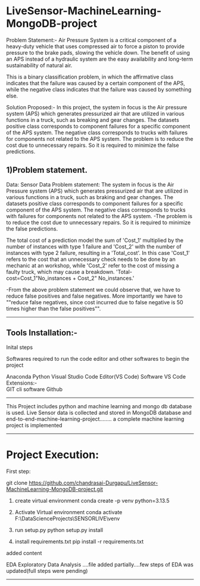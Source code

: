 # LiveSensor-MachineLearning-MongoDB-project


Problem Statement:-
Air Pressure System is a critical component of a heavy-duty vehicle that uses compressed air to force a piston to provide pressure to the brake pads, slowing the vehicle down. The benefit of using an APS instead of a hydraulic system are the easy availability and long-term sustainability of natural air.

This is a binary classification problem, in which the affirmative class indicates that the failure was caused by a certain component of the APS, while the negative class indicates that the failure was caused by something else.

Solution Proposed:-
In this project, the system in focus is the Air pressure system (APS) which generates pressurized air that are utilized in various functions in a truck, such as breaking and gear changes. The datasets positive class corresponds to component failures for a specific component of the APS system. The negative class corresponds to trucks with failures for components not related to the APS system.
The problem is to reduce the cost due to unnecessary repairs. So it is required to minimize the false predictions.

## 1)Problem statement.
Data: Sensor Data
Problem statement:
The system in focus is the Air Pressure system (APS) which generates pressurized air that are utilized in various functions in a truck, such as braking and gear changes. The datasets positive class corresponds to component failures for a specific component of the APS system. The negative class corresponds to trucks with failures for components not related to the APS system.
-The problem is to reduce the cost due to unnecessary repairs. So it is required to minimize the false predictions.

The total cost of a prediction model the sum of 'Cost_1' multiplied by the number of instances with type 1 failure and 'Cost_2' with the number of instances with type 2 failure, resulting in a 'Total_cost'. In this case 'Cost_1' refers to the cost that an unnecessary check needs to be done by an mechanic at an workshop, while 'Cost_2' refer to the cost of missing a faulty truck, which may cause a breakdown.
'Total-cost=Cost_1"No_instances + Cost_2" No_instances.'

-From the above problem statement we could observe that, we have to reduce false positives and false negatives. More importantly we have to ""reduce false negatives, since cost incurred due to false negative is 50 times higher than the false positives"".

---------------------------
Tools Installation:-
---------------------------
Inital steps

Softwares required to run the code editor and other softwares to begin the project
 
 Anaconda
 Python 
 Visual Studio Code Editor(VS Code) Software
 VS Code Extensions:-  
 GIT cli software
 Github
_______________________________________________________________________________
This Project includes python and machine learning and mongo db database is used. Live Sensor data is collected and stored in MongoDB database and end-to-end-machine-learning-project........ a complete machine learning project is implemented

-----------------------
# Project Execution:
First step: 

git clone https://github.com/chandrasai-Durgapu/LiveSensor-MachineLearning-MongoDB-project.git

1. create virtual environment
 conda create -p venv python=3.13.5

2. Activate Virtual environment
conda activate F:\DataScienceProjects\SENSORLIVE\venv

3. run setup.py
 python setup.py install

 4. install requirements.txt
 pip install -r requirements.txt

 added content

 EDA
 Exploratory Data Analysis ....file added partially....few steps of EDA was updated(full steps were pending)

-------------------------


